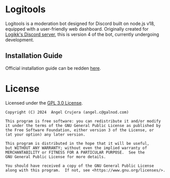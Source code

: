 # Logitools

Logitools is a moderation bot designed for Discord built on node.js v18, equipped with a user-friendly web dashboard. Originally created for [Logikk's Discord server](https://discord.gg/wNrmMfns5n), this is version 4 of the bot, currently undergoing development.


## Installation Guide

Official installation guide can be redden [here](./install.md).

# License

Licensed under the [GPL 3.0 License](./LICENSE).

    Copyright (C) 2024  Ángel Crujera (angel.c@galnod.com)

    This program is free software: you can redistribute it and/or modify
    it under the terms of the GNU General Public License as published by
    the Free Software Foundation, either version 3 of the License, or
    (at your option) any later version.

    This program is distributed in the hope that it will be useful,
    but WITHOUT ANY WARRANTY; without even the implied warranty of
    MERCHANTABILITY or FITNESS FOR A PARTICULAR PURPOSE.  See the
    GNU General Public License for more details.

    You should have received a copy of the GNU General Public License
    along with this program.  If not, see <https://www.gnu.org/licenses/>.
